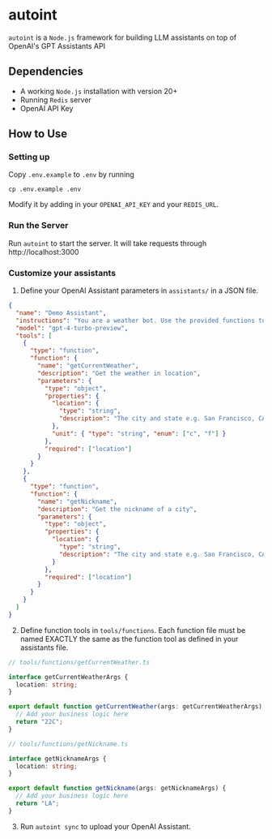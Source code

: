 # autoint

`autoint` is a `Node.js` framework for building LLM assistants on top of OpenAI's GPT Assistants API

## Dependencies

- A working `Node.js` installation with version 20+
- Running `Redis` server
- OpenAI API Key

## How to Use

### Setting up

Copy `.env.example` to `.env` by running

```
cp .env.example .env
```

Modify it by adding in your `OPENAI_API_KEY` and your `REDIS_URL`.

### Run the Server

Run `autoint` to start the server. It will take requests through http://localhost:3000

### Customize your assistants

1. Define your OpenAI Assistant parameters in `assistants/` in a JSON file.

```json
{
  "name": "Demo Assistant",
  "instructions": "You are a weather bot. Use the provided functions to answer questions.",
  "model": "gpt-4-turbo-preview",
  "tools": [
    {
      "type": "function",
      "function": {
        "name": "getCurrentWeather",
        "description": "Get the weather in location",
        "parameters": {
          "type": "object",
          "properties": {
            "location": {
              "type": "string",
              "description": "The city and state e.g. San Francisco, CA"
            },
            "unit": { "type": "string", "enum": ["c", "f"] }
          },
          "required": ["location"]
        }
      }
    },
    {
      "type": "function",
      "function": {
        "name": "getNickname",
        "description": "Get the nickname of a city",
        "parameters": {
          "type": "object",
          "properties": {
            "location": {
              "type": "string",
              "description": "The city and state e.g. San Francisco, CA"
            }
          },
          "required": ["location"]
        }
      }
    }
  ]
}
```

2. Define function tools in `tools/functions`. Each function file must be named EXACTLY the same as the function tool as defined in your assistants file.

```typescript
// tools/functions/getCurrentWeather.ts

interface getCurrentWeatherArgs {
  location: string;
}

export default function getCurrentWeather(args: getCurrentWeatherArgs) {
  // Add your business logic here
  return "22C";
}
```

```typescript
// tools/functions/getNickname.ts

interface getNicknameArgs {
  location: string;
}

export default function getNickname(args: getNicknameArgs) {
  // Add your business logic here
  return "LA";
}
```

3. Run `autoint sync` to upload your OpenAI Assistant.
